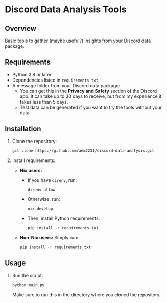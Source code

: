 # Discord Data Analysis Tools

## Overview
Basic tools to gather (maybe useful?) insights from your Discord data package.

## Requirements
- Python 3.8 or later
- Dependencies listed in `requirements.txt`
- A message folder from your Discord data package:
    - You can get this in the **Privacy and Safety** section of the Discord app. It can take up to 30 days to receive, but from my experience it takes less than 5 days.
    - Test data can be generated if you want to try the tools without your data.

## Installation
1. Clone the repository:
    ```bash
    git clone https://github.com/aem2231/discord-data-analysis.git
    ```

2. Install requirements:
    - **Nix users:**
        - If you have `direnv`, run:
          ```bash
          direnv allow
          ```
        - Otherwise, run:
          ```bash
          nix develop
          ```
        - Then, install Python requirements:
          ```bash
          pip install -r requirements.txt
          ```

    - **Non-Nix users:**
      Simply run:
      ```bash
      pip install -r requirements.txt
      ```

## Usage
1. Run the script:
    ```bash
    python main.py
    ```
    Make sure to run this in the directory where you cloned the repository.